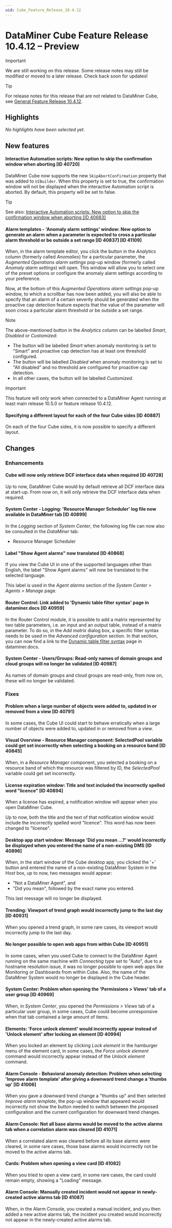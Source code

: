 ```yaml
---
uid: Cube_Feature_Release_10.4.12
---
```


# DataMiner Cube Feature Release 10.4.12 – Preview

> [!IMPORTANT]
> We are still working on this release. Some release notes may still be modified or moved to a later release. Check back soon for updates!

> [!TIP]
> For release notes for this release that are not related to DataMiner Cube, see [General Feature Release 10.4.12](xref:General_Feature_Release_10.4.12).

## Highlights

*No highlights have been selected yet.*

## New features

#### Interactive Automation scripts: New option to skip the confirmation window when aborting [ID 40720]

<!-- MR 10.5.0 - FR 10.4.12 -->

DataMiner Cube now supports the new `SkipAbortConfirmation` property that was added to `UIBuilder`. When this property is set to true, the confirmation window will not be displayed when the interactive Automation script is aborted. By default, this property will be set to false.

> [!TIP]
> See also: [Interactive Automation scripts: New option to skip the confirmation window when aborting [ID 40683]](xref:General_Feature_Release_10.4.12#interactive-automation-scripts-new-option-to-skip-the-confirmation-window-when-aborting-id-40683)

#### Alarm templates - 'Anomaly alarm settings' window: New option to generate an alarm when a parameter is expected to cross a particular alarm threshold or be outside a set range [ID 40837] [ID 41109]

<!-- MR 10.3.0 [CU21] / 10.4.0 [CU9] - FR 10.4.12 -->

When, in the alarm template editor, you click the button in the *Analytics* column (formerly called *Anomalies*) for a particular parameter, the *Augmented Operations alarm settings* pop-up window (formerly called *Anomaly alarm settings*) will open. This window will allow you to select one of the preset options or configure the anomaly alarm settings according to your preference.

Now, at the bottom of this *Augmented Operations alarm settings* pop-up window, to which a scrollbar has now been added, you will also be able to specify that an alarm of a certain severity should be generated when the proactive cap detection feature expects that the value of the parameter will soon cross a particular alarm threshold or be outside a set range.

> [!NOTE]
> The above-mentioned button in the *Analytics* column can be labelled *Smart*, *Disabled* or *Customized*:
>
> - The button will be labelled *Smart* when anomaly monitoring is set to "Smart" and proactive cap detection has at least one threshold configured.
> - The button will be labelled *Disabled* when anomaly monitoring is set to "All disabled" and no threshold are configured for proactive cap detection.
> - In all other cases, the button will be labelled *Customized*.

> [!IMPORTANT]
> This feature will only work when connected to a DataMiner Agent running at least main release 10.5.0 or feature release 10.4.12.

#### Specifying a different layout for each of the four Cube sides [ID 40887]

<!-- MR 10.3.0 [CU21] / 10.4.0 [CU9] - FR 10.4.12 -->

On each of the four Cube sides, it is now possible to specify a different layout.

## Changes

### Enhancements

#### Cube will now only retrieve DCF interface data when required [ID 40728]

<!-- MR 10.3.0 [CU21] / 10.4.0 [CU9] - FR 10.4.12 -->

Up to now, DataMiner Cube would by default retrieve all DCF interface data at start-up. From now on, it will only retrieve the DCF interface data when required.

#### System Center - Logging: 'Resource Manager Scheduler' log file now available in DataMiner tab [ID 40899]

<!-- MR 10.3.0 [CU21] / 10.4.0 [CU9] - FR 10.4.12 -->

In the *Logging* section of *System Center*, the following log file can now also be consulted in the *DataMiner* tab:

- Resource Manager Scheduler

#### Label "Show Agent alarms" now translated [ID 40868]

<!-- MR 10.3.0 [CU21] / 10.4.0 [CU9] - FR 10.4.12 -->

If you view the Cube UI in one of the supported languages other than English, the label "Show Agent alarms" will now be translated to the selected language.

This label is used in the *Agent alarms* section of the *System Center > Agents > Manage* page.

#### Router Control: Link added to 'Dynamic table filter syntax' page in dataminer.docs [ID 40959]

<!-- MR 10.3.0 [CU21] / 10.4.0 [CU9] - FR 10.4.12 -->

In the Router Control module, it is possible to add a matrix represented by two table parameters, i.e. an input and an output table, instead of a matrix parameter. To do so, in the *Add matrix* dialog box, a specific filter syntax needs to be used in the *Advanced configuration* section. In that section, you can now find a link to the [Dynamic table filter syntax](xref:Dynamic_table_filter_syntax) page in dataminer.docs.

#### System Center - Users/Groups: Read-only names of domain groups and cloud groups will no longer be validated [ID 40987]

<!-- MR 10.3.0 [CU21] / 10.4.0 [CU9] - FR 10.4.12 -->

As names of domain groups and cloud groups are read-only, from now on, these will no longer be validated.

### Fixes

#### Problem when a large number of objects were added to, updated in or removed from a view [ID 40791]

<!-- MR 10.3.0 [CU21] / 10.4.0 [CU9] - FR 10.4.12 -->

In some cases, the Cube UI could start to behave erratically when a large number of objects were added to, updated in or removed from a view.

#### Visual Overview - Resource Manager component: SelectedPool variable could get set incorrectly when selecting a booking on a resource band [ID 40845]

<!-- MR 10.3.0 [CU21] / 10.4.0 [CU9] - FR 10.4.12 -->

When, in a *Resource Manager* component, you selected a booking on a resource band of which the resource was filtered by ID, the *SelectedPool* variable could get set incorrectly.

#### License expiration window: Title and text included the incorrectly spelled word "licence" [ID 40894]

<!-- MR 10.3.0 [CU21] / 10.4.0 [CU9] - FR 10.4.12 -->

When a license has expired, a notification window will appear when you open DataMiner Cube.

Up to now, both the title and the text of that notification window would include the incorrectly spelled word "licence". This word has now been changed to "license".

#### Desktop app start window: Message 'Did you mean ...?' would incorrectly be displayed when you entered the name of a non-existing DMS [ID 40896]

<!-- MR 10.3.0 [CU21] / 10.4.0 [CU9] - FR 10.4.12 -->

When, in the start window of the Cube desktop app, you clicked the '+' button and entered the name of a non-existing DataMiner System in the *Host* box, up to now, two messages would appear:

- "Not a DataMiner Agent", and
- "Did you mean", followed by the exact name you entered.

This last message will no longer be displayed.

#### Trending: Viewport of trend graph would incorrectly jump to the last day [ID 40931]

<!-- MR 10.3.0 [CU21] / 10.4.0 [CU9] - FR 10.4.12 -->

When you opened a trend graph, in some rare cases, its viewport would incorrectly jump to the last day.

#### No longer possible to open web apps from within Cube [ID 40951]

<!-- MR 10.3.0 [CU21] / 10.4.0 [CU9] - FR 10.4.12 -->

In some cases, when you used Cube to connect to the DataMiner Agent running on the same machine with *Connecting type* set to "Auto", due to a hostname resolution issue, it was no longer possible to open web apps like Monitoring or Dashboards from within Cube. Also, the name of the DataMiner System would no longer be displayed in the Cube header.

#### System Center: Problem when opening the 'Permissions > Views' tab of a user group [ID 40969]

<!-- MR 10.3.0 [CU21] / 10.4.0 [CU9] - FR 10.4.12 -->

When, in *System Center*, you opened the *Permissions > Views* tab of a particular user group, in some cases, Cube could become unresponsive when that tab contained a large amount of items.

#### Elements: 'Force unlock element' would incorrectly appear instead of 'Unlock element' after locking an element [ID 40994]

<!-- MR 10.3.0 [CU21] / 10.4.0 [CU9] - FR 10.4.12 -->

When you locked an element by clicking *Lock element* in the hamburger menu of the element card, in some cases, the *Force unlock element* command would incorrectly appear instead of the *Unlock element* command.

#### Alarm Console - Behavioral anomaly detection: Problem when selecting 'Improve alarm template' after giving a downward trend change a 'thumbs up' [ID 41006]

<!-- MR 10.3.0 [CU21] / 10.4.0 [CU9] - FR 10.4.12 -->

When you gave a downward trend change a "thumbs up" and then selected *Improve alarm template*, the pop-up window that appeared would incorrectly not show the button needed to switch between the proposed configuration and the current configuration for downward trend changes.

#### Alarm Console: Not all base alarms would be moved to the active alarms tab when a correlation alarm was cleared [ID 41071]

<!-- MR 10.3.0 [CU21] / 10.4.0 [CU9] - FR 10.4.12 -->

When a correlated alarm was cleared before all its base alarms were cleared, in some rare cases, those base alarms would incorrectly not be moved to the active alarms tab.

#### Cards: Problem when opening a view card [ID 41082]

<!-- MR 10.3.0 [CU21] / 10.4.0 [CU9] - FR 10.4.12 -->

When you tried to open a view card, in some rare cases, the card could remain empty, showing a "Loading" message.

#### Alarm Console: Manually created incident would not appear in newly-created active alarms tab [ID 41087]

<!-- MR 10.3.0 [CU21] / 10.4.0 [CU9] - FR 10.4.12 -->

When, in the Alarm Console, you created a manual incident, and you then added a new active alarms tab, the incident you created would incorrectly not appear in the newly-created active alarms tab.

